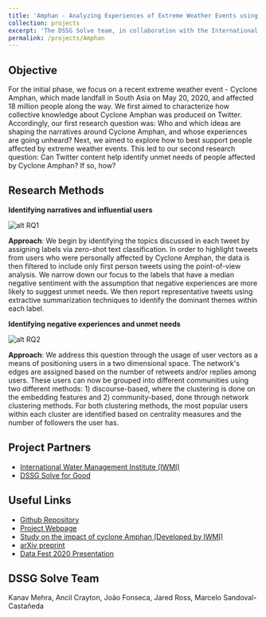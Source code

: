 ```yaml
---
title: 'Amphan - Analyzing Experiences of Extreme Weather Events using Online Data'
collection: projects
excerpt: 'The DSSG Solve team, in collaboration with the International Water Management Institute (IWMI), aims to develop research methodologies that leverage online social media data to better understand the experiences and needs of vulnerable communities affected by natural disasters. This research tool would enable users to tap into the online discourse and social, political, and economic effects of extreme weather events. Through our goal, we hope to derive actionable insights to supplement on-the-ground efforts and help inform critical policy-making processes.'
permalink: /projects/Amphan
---
```


Objective
------
For the initial phase, we focus on a recent extreme weather event - Cyclone Amphan, which made landfall in South Asia on May 20, 2020, and affected 18 million people along the way. We first aimed to characterize how collective knowledge about Cyclone Amphan was produced on Twitter. Accordingly, our first research question was: Who and which ideas are shaping the narratives around Cyclone Amphan, and whose experiences are going unheard? Next, we aimed to explore how to best support people affected by extreme weather events. This led to our second research question: Can Twitter content help identify unmet needs of people affected by Cyclone Amphan? If so, how?

Research Methods
--------------

<b>Identifying narratives and influential users</b>

![alt RQ1](http://kanav-mehra.github.io/images/rq1_pipeline.jpg)

<b>Approach</b>:
We begin by identifying the topics discussed in each tweet by assigning labels via zero-shot text classification. In order to highlight tweets from users who were personally affected by Cyclone Amphan, the data is then filtered to include only first person tweets using the point-of-view analysis. We narrow down our focus to the labels that have a median negative sentiment with the assumption that negative experiences are more likely to suggest unmet needs. We then report representative tweets using extractive summarization techniques to identify the dominant themes within each label.


<b>Identifying negative experiences and unmet needs</b>

![alt RQ2](http://kanav-mehra.github.io/images/rq2_pipeline.jpg)

<b>Approach</b>:
We address this question through the usage of user vectors as a means of positioning users in a two dimensional space. The network's edges are assigned based on the number of retweets and/or replies among users. These users can now be grouped into different communities using two different methods: 1) discourse-based, where the clustering is done on the embedding features and 2) community-based, done through network clustering methods. For both clustering methods, the most popular users within each cluster are identified based on centrality measures and the number of followers the user has.

Project Partners
------
* [International Water Management Institute (IWMI)](https://www.iwmi.cgiar.org/)
* [DSSG Solve for Good](https://solveforgood.org/)

Useful Links
------
* [Github Repository](https://github.com/kanav-mehra/solve-iwmi)
* [Project Webpage](https://solveforgood.org/proj/35/)
* [Study on the impact of cyclone Amphan (Developed by IWMI)](https://www.iwmi.cgiar.org/2020/05/using-maps-to-save-lives-when-a-super-cyclone-strikes/)
* [arXiv preprint](https://kanav-mehra.github.io/publication/Amphan-2020)
* [Data Fest 2020 Presentation](https://www.youtube.com/watch?v=YtKYIS61i5I)

DSSG Solve Team
-----
Kanav Mehra, Ancil Crayton, João Fonseca, Jared Ross, Marcelo Sandoval-Castañeda